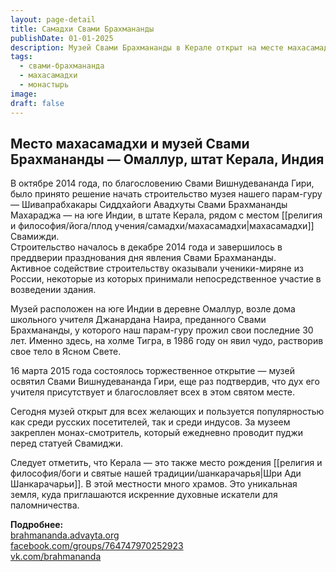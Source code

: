 ```yaml
---
layout: page-detail
title: Самадхи Свами Брахмананды
publishDate: 01-01-2025
description: Музей Свами Брахмананды в Керале открыт на месте махасамадхи великого гуру, где он прожил последние годы жизни и растворился в ясном свете. Это духовное место привлекает паломников и исследователей, сохраняя наследие учения и традиции.
tags:
  - свами-брахмананда
  - махасамадхи
  - монастырь
image: 
draft: false
---
```

## Место махасамадхи и музей Свами Брахмананды — Омаллур, штат Керала, Индия

В октябре 2014 года, по благословению Свами Вишнудевананда Гири, было принято решение начать строительство музея нашего парам-гуру — Шивапрабхакары Сиддхайоги Авадхуты Свами Брахмананды Махараджа — на юге Индии, в штате Керала, рядом с местом [[религия и философия/йога/плод учения/самадхи/махасамадхи|махасамадхи]] Свамижди.  
Строительство началось в декабре 2014 года и завершилось в преддверии празднования дня явления Свами Брахмананды.  
Активное содействие строительству оказывали ученики-миряне из России, некоторые из которых принимали непосредственное участие в возведении здания.

Музей расположен на юге Индии в деревне Омаллур, возле дома школьного учителя Джанардана Наира, преданного Свами Брахмананды, у которого наш парам-гуру прожил свои последние 30 лет. Именно здесь, на холме Тигра, в 1986 году он явил чудо, растворив свое тело в Ясном Свете.

16 марта 2015 года состоялось торжественное открытие — музей освятил Свами Вишнудевананда Гири, еще раз подтвердив, что дух его учителя присутствует и благословляет всех в этом святом месте.

Сегодня музей открыт для всех желающих и пользуется популярностью как среди русских посетителей, так и среди индусов. За музеем закреплен монах-смотритель, который ежедневно проводит пуджи перед статуей Свамиджи.

Следует отметить, что Керала — это также место рождения [[религия и философия/боги и святые нашей традиции/шанкарачарья|Шри Ади Шанкарачарьи]]. В этой местности много храмов. Это уникальная земля, куда приглашаются искренние духовные искатели для паломничества.

**Подробнее:**  
[brahmananda.advayta.org](http://brahmananda.advayta.org/)  
[facebook.com/groups/764747970252923](https://www.facebook.com/groups/764747970252923/?fref=ts)  
[vk.com/brahmananda](https://vk.com/brahmananda)